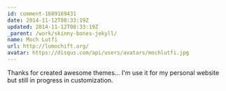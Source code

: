 ```yaml
---
id: comment-1689169431
date: 2014-11-12T08:33:19Z
updated: 2014-11-12T08:33:19Z
_parent: /work/skinny-bones-jekyll/
name: Moch Lutfi
url: http://lumochift.org/
avatar: https://disqus.com/api/users/avatars/mochlutfi.jpg
---
```


Thanks for created awesome themes... I'm use it for my personal website
but still in progress in customization.
